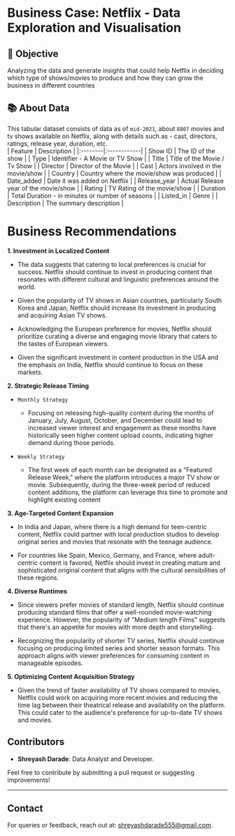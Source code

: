 # Business Case: Netflix - Data Exploration and Visualisation

## 🎯 Objective
Analyzing the data and generate insights that could help Netflix in deciding which type of shows/movies to produce and how they can grow the business in different countries

## 📚 About Data
This tabular dataset consists of data as of `mid-2021`, about `8807` movies and tv shows available on Netflix, along with details such as - cast, directors, ratings, release year, duration, etc.  
| Feature | Description |
|:--------|:------------|
| Show ID | The ID of the show |
| Type | Identifier - A Movie or TV Show |
| Title | Title of the Movie / Tv Show |
| Director | Director of the Movie |
| Cast | Actors involved in the movie/show |
| Country | Country where the movie/show was produced |
| Date_added | Date it was added on Netflix | 
| Release_year | Actual Release year of the movie/show | 
| Rating | TV Rating of the movie/show | 
| Duration | Total Duration - in minutes or number of seasons | 
| Listed_in | Genre | 
| Description | The summary description | 

# Business Recommendations

**1. Investment in Localized Content**

- The data suggests that catering to local preferences is crucial for success. Netflix should continue to invest in producing content that resonates with different cultural and linguistic preferences around the world.


- Given the popularity of TV shows in Asian countries, particularly South Korea and Japan, Netflix should increase its investment in producing and acquiring Asian TV shows. 


- Acknowledging the European preference for movies, Netflix should prioritize curating a diverse and engaging movie library that caters to the tastes of European viewers. 


- Given the significant investment in content production in the USA and the emphasis on India, Netflix should continue to focus on these markets.

**2. Strategic Release Timing**

- `Monthly Strategy`

    - Focusing on releasing high-quality content during the months of January, July, August, October, and December could lead to increased viewer interest and engagement as these months have historically seen higher content upload counts, indicating higher demand during those periods.
    

- `Weekly Strategy`
    - The first week of each month can be designated as a "Featured Release Week," where the platform introduces a major TV show or movie. Subsequently, during the three-week period of reduced content additions, the platform can leverage this time to promote and highlight existing content

**3. Age-Targeted Content Expansion**

- In India and Japan, where there is a high demand for teen-centric content, Netflix could partner with local production studios  to develop original series and movies that resonate with the teenage audience.


- For countries like Spain, Mexico, Germany, and France, where adult-centric content is favored, Netflix should invest in creating mature and sophisticated original content that aligns with the cultural sensibilities of these regions.

**4. Diverse Runtimes**

-  Since viewers prefer movies of standard length, Netflix should continue producing standard films that offer a well-rounded movie-watching experience. However, the popularity of "Medium length Films" suggests that there's an appetite for movies with more depth and storytelling.


- Recognizing the popularity of shorter TV series, Netflix should continue focusing on producing limited series and shorter season formats. This approach aligns with viewer preferences for consuming content in manageable episodes. 

**5. Optimizing Content Acquisition Strategy**

- Given the trend of faster availability of TV shows compared to movies, Netflix could work on acquiring more recent movies and reducing the time lag between their theatrical release and availability on the platform. This could cater to the audience's preference for up-to-date TV shows and movies.


## Contributors
- **Shreyash Darade**: Data Analyst and Developer.

Feel free to contribute by submitting a pull request or suggesting improvements!

---

## Contact
For queries or feedback, reach out at: [shreyashdarade555@gmail.com](mailto:shreyashdarade555@gmail.com).
